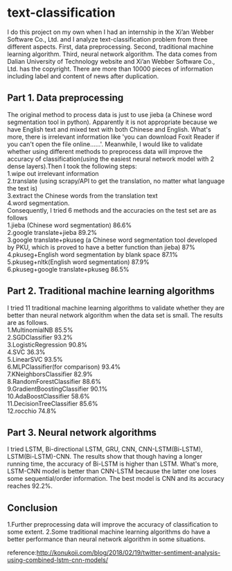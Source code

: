 # text-classification
I do this project on my own when I had an internship in the Xi’an Webber Software Co., Ltd. and I analyze text-classification problem from three different aspects. First, data preprocessing. Second, traditional machine learning algorithm. Third, neural network algorithm. The data comes from Dalian University of Technology website and Xi’an Webber Software Co., Ltd. has the copyright. There are more than 10000 pieces of information including label and content of news after duplication.
## Part 1. Data preprocessing
The original method to process data is just to use jieba (a Chinese word segmentation tool in python). Apparently it is not appropriate because we have English text and mixed text with both Chinese and English. What's more, there is irrelevant information like 'you can download Foxit Reader if you can't open the file online……'. Meanwhile, I would like to validate whether using different methods to preprocess data will improve the accuracy of classification(using the easiest neural network model with 2 dense layers).Then I took the following steps:   
1.wipe out irrelevant information   
2.translate (using scrapy/API to get the translation, no matter what language the text is)   
3.extract the Chinese words from the translation text   
4.word segmentation.  
Consequently, I tried 6 methods and the accuracies on the test set are as follows  
1.jieba (Chinese word segmentation) 86.6%  
2.google translate+jieba 89.2%  
3.google translate+pkuseg (a Chinese word segmentation tool developed by PKU, which is proved to have a better function than jieba) 87%  
4.pkuseg+English word segmentation by blank space 87.1%  
5.pkuseg+nltk(English word segmentation) 87.9%  
6.pkuseg+google translate+pkuseg 86.5%  

## Part 2. Traditional machine learning algorithms
I tried 11 traditional machine learning algorithms to validate whether they are better than neural network algorithm when the data set is small. The results are as follows.  
1.MultinomialNB 85.5%  
2.SGDClassifier 93.2%  
3.LogisticRegression 90.8%  
4.SVC 36.3%  
5.LinearSVC 93.5%  
6.MLPClassifier(for comparison) 93.4%  
7.KNeighborsClassifier 82.9%  
8.RandomForestClassifier 88.6%  
9.GradientBoostingClassifier 90.1%  
10.AdaBoostClassifier 58.6%  
11.DecisionTreeClassifier 85.6%  
12.rocchio 74.8%

## Part 3. Neural network algorithms
I tried LSTM, Bi-directional LSTM, GRU, CNN, CNN-LSTM(Bi-LSTM), LSTM(Bi-LSTM)-CNN. The results show that though having a longer running time, the accuracy of Bi-LSTM is higher than LSTM. What's more, LSTM-CNN model is better than CNN-LSTM because the latter one loses some sequential/order information. The best model is CNN and its accuracy reaches 92.2%.
## Conclusion
1.Further preprocessing data will improve the accuracy of classification to some extent.
2.Some traditional machine learning algorithms do have a better performance than neural network algorithm in some situations.

reference:http://konukoii.com/blog/2018/02/19/twitter-sentiment-analysis-using-combined-lstm-cnn-models/
